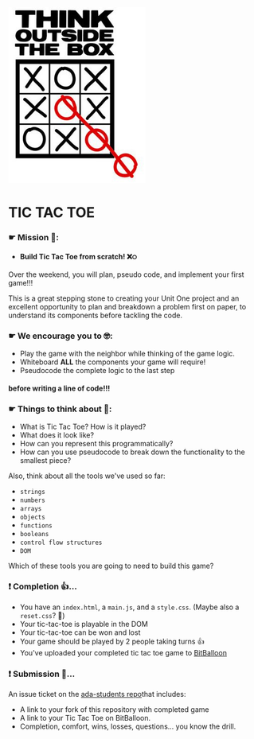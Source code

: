 ![Think outside the box](./readme-assets/outsidethebox.jpg)

# TIC TAC TOE

### ☛ Mission 💪:
 * #### Build Tic Tac Toe from scratch! ❌੦

Over the weekend, you will plan, pseudo code, and implement your first game!!!

This is a great stepping stone to creating your Unit One project and an excellent opportunity to plan and breakdown a problem first on paper, to understand its components before tackling the code.


### ☛ We encourage you to 🤓:
*  Play the game with the neighbor while thinking of the game logic.
* Whiteboard **ALL** the components your game will require!
* Pseudocode the complete logic to the last step

#### before writing a line of code!!!

### ☛ Things to think about 🤔:
- What is Tic Tac Toe? How is it played?
- What does it look like?
- How can you represent this programmatically?
- How can you use pseudocode to break down the functionality to the smallest piece?

Also, think about all the tools we've used so far:
- `strings`
- `numbers`
- `arrays`
- `objects`
- `functions`
- `booleans`
- `control flow structures`
- `DOM`

Which of these tools you are going to need to build this game?

### ❗️ Completion 👍...

- You have an `index.html`, a `main.js`, and a `style.css`. (Maybe also a `reset.css`? 🤔)
- Your tic-tac-toe is playable in the DOM
- Your tic-tac-toe can be won and lost
- Your game should be played by 2 people taking turns 👍
- You've uploaded your completed tic tac toe game to [BitBalloon](https://www.bitballoon.com/)

### ❗️ Submission 🙌...
An issue ticket on the [ada-students repo](https://git.generalassemb.ly/nyc-wdi-ada/ada-students/issues/new)that includes:
- A link to your fork of this repository with completed game
- A link to your Tic Tac Toe on BitBalloon.
- Completion, comfort, wins, losses, questions... you know the drill.
